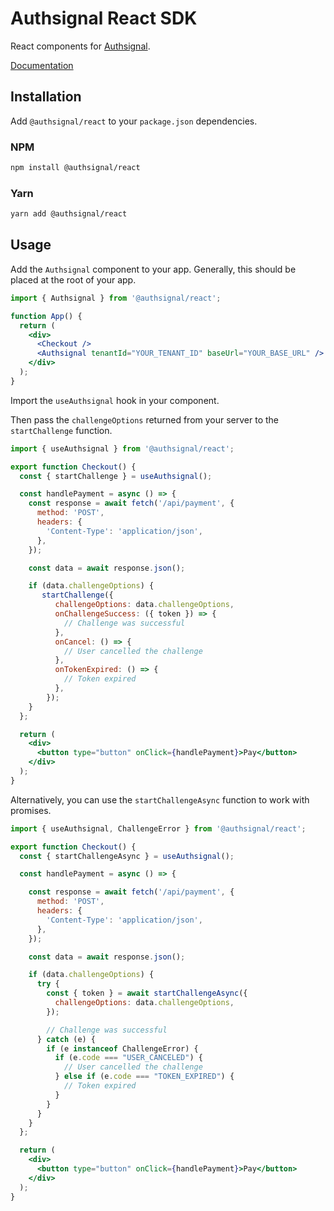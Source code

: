 # Authsignal React SDK

React components for [Authsignal](https://authsignal.com).

[Documentation](https://docs.authsignal.com/sdks/client/react)

## Installation
Add `@authsignal/react` to your `package.json` dependencies.

### NPM
```bash
npm install @authsignal/react
```

### Yarn
```bash
yarn add @authsignal/react
```

## Usage
Add the `Authsignal` component to your app. Generally, this should be placed at the root of your app.

```jsx
import { Authsignal } from '@authsignal/react';

function App() {
  return (
    <div>
      <Checkout />
      <Authsignal tenantId="YOUR_TENANT_ID" baseUrl="YOUR_BASE_URL" />
    </div>
  );
}
```
Import the `useAuthsignal` hook in your component.

Then pass the `challengeOptions` returned from your server to the `startChallenge` function.

```jsx
import { useAuthsignal } from '@authsignal/react';

export function Checkout() {
  const { startChallenge } = useAuthsignal();

  const handlePayment = async () => {
    const response = await fetch('/api/payment', {
      method: 'POST',
      headers: {
        'Content-Type': 'application/json',
      },
    });

    const data = await response.json();

    if (data.challengeOptions) {
       startChallenge({
          challengeOptions: data.challengeOptions,
          onChallengeSuccess: ({ token }) => {
            // Challenge was successful
          },
          onCancel: () => {
            // User cancelled the challenge
          },
          onTokenExpired: () => {
            // Token expired
          },
        });
    }
  };

  return (
    <div>
      <button type="button" onClick={handlePayment}>Pay</button>
    </div>
  );
}
```

Alternatively, you can use the `startChallengeAsync` function to work with promises.

```jsx
import { useAuthsignal, ChallengeError } from '@authsignal/react';

export function Checkout() {
  const { startChallengeAsync } = useAuthsignal();

  const handlePayment = async () => {

    const response = await fetch('/api/payment', {
      method: 'POST',
      headers: {
        'Content-Type': 'application/json',
      },
    });

    const data = await response.json();

    if (data.challengeOptions) {
      try {
        const { token } = await startChallengeAsync({
          challengeOptions: data.challengeOptions,
        });

        // Challenge was successful
      } catch (e) {
        if (e instanceof ChallengeError) {
          if (e.code === "USER_CANCELED") {
            // User cancelled the challenge
          } else if (e.code === "TOKEN_EXPIRED") {
            // Token expired
          }
        }
      }
    }
  };

  return (
    <div>
      <button type="button" onClick={handlePayment}>Pay</button>
    </div>
  );
}
```

